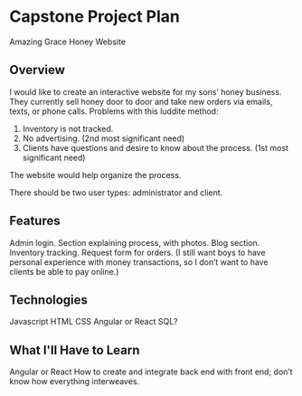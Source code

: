 # Capstone Project Plan
Amazing Grace Honey Website


## Overview
I would like to create an interactive website for my sons’ honey business. They currently sell honey door to door and take new orders via emails, texts, or phone calls. Problems with this luddite method: 
1. Inventory is not tracked.
2. No advertising. (2nd most significant need)
3. Clients have questions and desire to know about the process. (1st most significant need)
 
 The website would help organize the process.

There should be two user types: administrator and client.

## Features
Admin login.
Section explaining process, with photos.
Blog section.
Inventory tracking.
Request form for orders. (I still want boys to have personal experience with money transactions, so I don’t want to have clients be able to pay online.)

## Technologies
Javascript
HTML
CSS
Angular or React
SQL?

## What I'll Have to Learn
Angular or React
How to create and integrate back end with front end; don’t know how everything interweaves.
